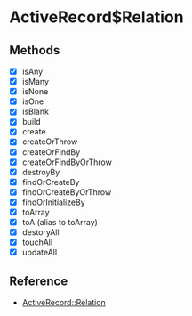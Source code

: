 # ActiveRecord$Relation

## Methods

- [x] isAny
- [x] isMany
- [x] isNone
- [x] isOne
- [x] isBlank
- [x] build
- [x] create
- [x] createOrThrow
- [x] createOrFindBy
- [x] createOrFindByOrThrow
- [x] destroyBy
- [x] findOrCreateBy
- [x] findOrCreateByOrThrow
- [x] findOrInitializeBy
- [x] toArray
- [x] toA (alias to toArray)
- [x] destoryAll
- [x] touchAll
- [x] updateAll

## Reference

- [ActiveRecord::Relation](https://api.rubyonrails.org/classes/ActiveRecord/Relation.html)
